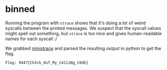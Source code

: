 # binned

Running the program with `strace` shows that it's doing a lot of weird syscalls
between the printed messages. We suspect that the syscall values might spell out
something, but `strace` is too nice and gives human-readable names for each
syscall :/

We grabbed [ministrace](https://github.com/nelhage/ministrace) and parsed the
resulting output in python to get the flag.

```
Flag: 9447{Ch3ck_0uT_My_C411iNg_C0dE}
```
